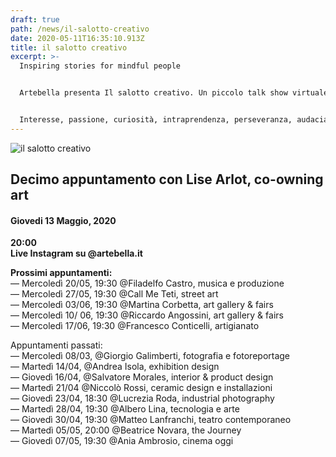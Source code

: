 ```yaml
---
draft: true
path: /news/il-salotto-creativo
date: 2020-05-11T16:35:10.913Z
title: il salotto creativo
excerpt: >-
  Inspiring stories for mindful people


  Artebella presenta Il salotto creativo. Un piccolo talk show virtuale in cui verranno condivise storie straordinarie di persone ordinarie.


  Interesse, passione, curiosità, intraprendenza, perseveranza, audacia, sono solo alcuni tra i fattori che accomunano gli ospiti.
---
```

![](/assets/salotto_post.png "il salotto creativo")

## Decimo appuntamento con Lise Arlot, co-owning art

#### Giovedi 13 Maggio, 2020

**20:00**\
**Live Instagram su @artebella.it**

**Prossimi appuntamenti:**\
— Mercoledì 20/05, 19:30 @Filadelfo Castro, musica e produzione\
— Mercoledì 27/05, 19:30 @Call Me Teti, street art\
— Mercoledì 03/06, 19:30 @Martina Corbetta, art gallery & fairs\
— Mercoledì 10/ 06, 19:30 @Riccardo Angossini, art gallery & fairs\
— Mercoledì 17/06, 19:30 @Francesco Conticelli, artigianato

Appuntamenti passati:\
— Mercoledì 08/03, @Giorgio Galimberti, fotografia e fotoreportage\
— Martedì 14/04, @Andrea Isola, exhibition design\
— Giovedì 16/04, @Salvatore Morales, interior & product design\
— Martedì 21/04 @Niccolò Rossi, ceramic design e installazioni\
— Giovedì 23/04, 18:30 @Lucrezia Roda, industrial photography\
— Martedì 28/04, 19:30 @Albero Lina, tecnologia e arte\
— Giovedì 30/04, 19:30 @Matteo Lanfranchi, teatro contemporaneo\
— Martedì 05/05, 20:00 @Beatrice Novara, the Journey\
— Giovedì 07/05, 19:30 @Ania Ambrosio, cinema oggi